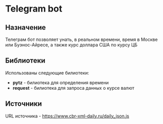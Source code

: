 # Telegram bot
## Назначение
Телеграм бот позволяет унать, в реальном времени, время в Москве или Буэнос-Айресе, а также курс доллара США по курсу ЦБ

## Библиотеки
Использованы следующие билиотеки:  
- **pytz** - билиотека для определения времени  
- **request** - билиотека для запроса данных о курсе валют 

## Источники
URL источника - https://www.cbr-xml-daily.ru/daily_json.js  


